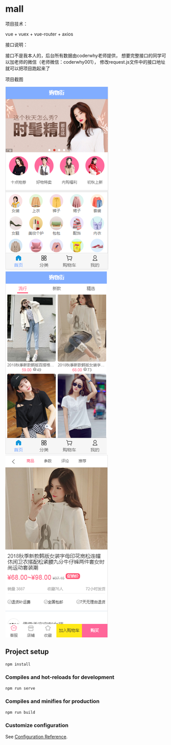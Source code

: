 # mall

项目技术：

vue + vuex + vue-router + axios
 
接口说明：

接口不是我本人的，后台所有数据由coderwhy老师提供，
想要完整接口的同学可以加老师的微信（老师微信：coderwhy001），
修改request.js文件中的接口地址就可以把项目跑起来了
  
项目截图

![页面截图](https://github.com/w-wjh/mall/blob/master/image/%E9%A6%96%E9%A1%B5.png)
![页面截图](image/首页上拉.png)
![页面截图](image/详情页.png)


## Project setup
```
npm install
```

### Compiles and hot-reloads for development
```
npm run serve
```

### Compiles and minifies for production
```
npm run build
```

### Customize configuration
See [Configuration Reference](https://cli.vuejs.org/config/).
